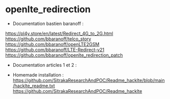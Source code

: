# openlte_redirection

* Documentation bastien baranoff :  
 
https://pl4y.store/en/latest/Redirect_4G_to_2G.html  
https://github.com/bbaranoff/telco_story  
https://github.com/bbaranoff/openLTE2GSM  
https://github.com/bbaranoff/LTE-Redirect-v21  
https://github.com/bbaranoff/openlte_redirection_patch 

* Documentation articles 1 et 2 :

* Homemade installation :  
https://github.com/SitrakaResearchAndPOC/Readme_hacklte/blob/main/hacklte_readme.txt  
https://github.com/SitrakaResearchAndPOC/Readme_hacklte
